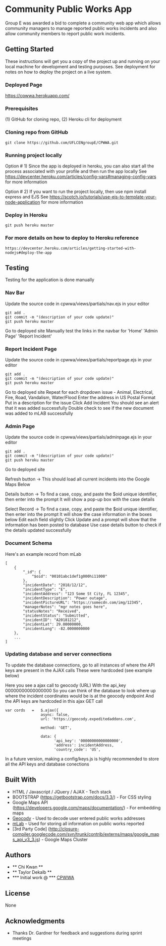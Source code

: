 # Community Public Works App

Group E was awarded a bid to complete a community web app which allows community managers to manage
reported public works incidents and also allow community members to report public work incidents. 


## Getting Started

These instructions will get you a copy of the project up and running on your local machine for development and testing purposes.
See deployment for notes on how to deploy the project on a live system.

### Deployed Page
https://cpwwa.herokuapp.com/


### Prerequisites
(1) GitHub for cloning repo, (2) Heroku cli for deployment


### Cloning repo from GitHub
```
git clone https://github.com/UFLCENgroupE/CPWWA.git
```

### Running project locally

Option # 1) Since the app is deployed in heroku, you can also start all the process associated with your profile and then run the app locally
See https://devcenter.heroku.com/articles/config-vars#managing-config-vars for more information

Option # 2) If you want to run the project locally, then use npm install express and EJS
See https://scotch.io/tutorials/use-ejs-to-template-your-node-application for more information

### Deploy in Heroku
```
git push heroku master
```

### For more details on how to deploy to Heroku reference
```
https://devcenter.heroku.com/articles/getting-started-with-nodejs#deploy-the-app
```


## Testing

Testing for the application is done manually


### Nav Bar

Update the source code in cpwwa/views/partials/nav.ejs in your editor
```
git add .
git commit -m "(description of your code update)"
git push heroku master
```
Go to deployed site
Manually test the links in the navbar for 'Home' 'Admin Page' 'Report Incident'


### Report Incident Page
Update the source code in cpwwa/views/partials/reportpage.ejs in your editor
```
git add .
git commit -m "(description of your code update)"
git push heroku master
```
Go to deployed site
Repeat for each dropdown issue - Animal, Electrical, Fire, Road, Vandalism, Water/Flood
Enter the address in US Postal Format
Put in a description for the issue
Click Add Incident
You should see an alert that it was added successfully
Double check to see if the new document was added to mLAB successfully


### Admin Page
Update the source code in cpwwa/views/partials/adminpage.ejs in your editor
```
git add .
git commit -m "(description of your code update)"
git push heroku master
```
Go to deployed site

Refresh button -> This should load all current incidents into the Google Maps Below

Details button -> To find a case, copy, and paste the $oid unique identifier, then enter into the prompt
It will show a pop-up box with the case details

Select Record -> To find a case, copy, and paste the $oid unique identifier, then enter into the prompt
It will show the case information in the boxes below
Edit each field slightly
Click Update and a prompt will show that the information has been posted to database
Use case details button to check if the details updated successfully



### Document Schema
Here's an example record from mLab
```
[
    {
        "_id": {
            "$oid": "00101abc1def1g000hi11000"
        },
        "incidentDate": "2018/12/12",
        "incidentType": "E",
        "incidentAddress": "123 Some St City, FL 12345",
        "incidentDescription": "Power outage",
        "incidentPictureURL": "https://somecdn.com/img/12345",
        "managerNotes": "mgr notes goes here",
        "statusNotes": "Received",
        "incidentStatus": "Submitted",
        "incidentID": "A20181212",
        "incidentLat": 29.00000000,
        "incidentLong": -82.0000000000
    },
    ...
]
```

### Updating database and server connections
To update the database connections, go to all instances of where the API keys are present in the AJAX calls
These were hardcoded (see example below)

Here you see a ajax call to geocody (URL)
With the api_key 00000000000000000
So you can think of the database to look where up where the incident coordinates would be is at the geocody endpoint
And the API keys are hardcoded in this ajax GET call

```
var cords	=	$.ajax({
			    async: false,
			    url: 'https://geocody.expeditedaddons.com',
			    
			    method: 'GET',
			    
			    data: {
			          'api_key': '00000000000000000',
			          'address': incidentAddress,
			          'country_code': 'US',
```

In a future version, making a config/keys.js is highly recommended to store all the API keys and database conections



## Built With

* HTML / Javascript / JQuery / AJAX - Tech stack
* BOOTSTRAP (https://getbootstrap.com/docs/3.3/) - For CSS styling
* Google Maps API (https://developers.google.com/maps/documentation/) - For embedding maps 
* [Geocody](https://devcenter.heroku.com/articles/geocody#provisioning-the-add-on) - Used to decode user entered public works addresses
* [mLab](https://docs.mlab.com/) - Used for storing all information on public works reported
* [3rd Party Code] (http://closure-compiler.googlecode.com/svn/trunk/contrib/externs/maps/google_maps_api_v3_3.js) - Google Maps Cluster


## Authors

* ** Chi Kwan ** 
* ** Taylor Dekalb **
* *** Initial work @ *** [CPWWA](https://github.com/UFLCENgroupE/CPWWA)

## License

None

## Acknowledgments

* Thanks Dr. Gardner for feedback and suggestions during sprint meetings 
